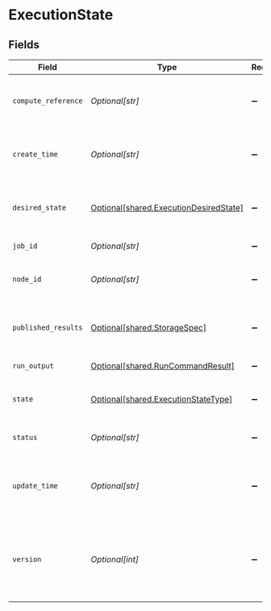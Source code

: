 # ExecutionState


## Fields

| Field                                                                                           | Type                                                                                            | Required                                                                                        | Description                                                                                     |
| ----------------------------------------------------------------------------------------------- | ----------------------------------------------------------------------------------------------- | ----------------------------------------------------------------------------------------------- | ----------------------------------------------------------------------------------------------- |
| `compute_reference`                                                                             | *Optional[str]*                                                                                 | :heavy_minus_sign:                                                                              | Compute node reference for this job execution                                                   |
| `create_time`                                                                                   | *Optional[str]*                                                                                 | :heavy_minus_sign:                                                                              | CreateTime is the time when the job was created.                                                |
| `desired_state`                                                                                 | [Optional[shared.ExecutionDesiredState]](../../models/shared/executiondesiredstate.md)          | :heavy_minus_sign:                                                                              | DesiredState is the desired state of the execution                                              |
| `job_id`                                                                                        | *Optional[str]*                                                                                 | :heavy_minus_sign:                                                                              | JobID the job id                                                                                |
| `node_id`                                                                                       | *Optional[str]*                                                                                 | :heavy_minus_sign:                                                                              | which node is running this execution                                                            |
| `published_results`                                                                             | [Optional[shared.StorageSpec]](../../models/shared/storagespec.md)                              | :heavy_minus_sign:                                                                              | the published results for this execution                                                        |
| `run_output`                                                                                    | [Optional[shared.RunCommandResult]](../../models/shared/runcommandresult.md)                    | :heavy_minus_sign:                                                                              | RunOutput of the job                                                                            |
| `state`                                                                                         | [Optional[shared.ExecutionStateType]](../../models/shared/executionstatetype.md)                | :heavy_minus_sign:                                                                              | State is the current state of the execution                                                     |
| `status`                                                                                        | *Optional[str]*                                                                                 | :heavy_minus_sign:                                                                              | an arbitrary status message                                                                     |
| `update_time`                                                                                   | *Optional[str]*                                                                                 | :heavy_minus_sign:                                                                              | UpdateTime is the time when the job state was last updated.                                     |
| `version`                                                                                       | *Optional[int]*                                                                                 | :heavy_minus_sign:                                                                              | Version is the version of the job state. It is incremented every time the job state is updated. |